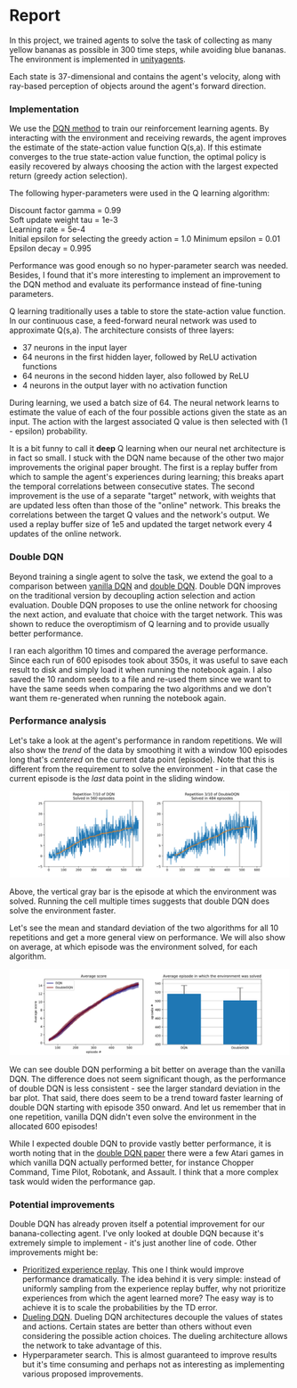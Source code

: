 # Report

In this project, we trained agents to solve the task of collecting as many yellow bananas as possible in 300 time steps, while avoiding blue bananas. The environment is implemented in [unityagents](https://pypi.org/project/unityagents/#description).

Each state is 37-dimensional and contains the agent's velocity, along with ray-based perception of objects around the agent's forward direction.

### Implementation
We use the [DQN method](https://web.stanford.edu/class/psych209/Readings/MnihEtAlHassibis15NatureControlDeepRL.pdf) to train our reinforcement learning agents. By interacting with the environment and receiving rewards, the agent improves the estimate of the state-action value function Q(s,a). If this estimate converges to the true state-action value function, the optimal policy is easily recovered by always choosing the action with the largest expected return (greedy action selection). 

The following hyper-parameters were used in the Q learning algorithm:

Discount factor gamma = 0.99           
Soft update weight tau = 1e-3            
Learning rate = 5e-4       
Initial epsilon for selecting the greedy action = 1.0
Minimum epsilon = 0.01
Epsilon decay = 0.995

Performance was good enough so no hyper-parameter search was needed. Besides, I found that it's more interesting to implement an improvement to the DQN method and evaluate its performance instead of fine-tuning parameters. 

Q learning traditionally uses a table to store the state-action value function. In our continuous case, a feed-forward neural network was used to approximate Q(s,a). The architecture consists of three layers:
- 37 neurons in the input layer 
- 64 neurons in the first hidden layer, followed by ReLU activation functions
- 64 neurons in the second hidden layer, also followed by ReLU
- 4 neurons in the output layer with no activation function

During learning, we used a batch size of 64. The neural network learns to estimate the value of each of the four possible actions given the state as an input. The action with the largest associated Q value is then selected with (1 - epsilon) probability. 

It is a bit funny to call it **deep** Q learning when our neural net architecture is in fact so small. I stuck with the DQN name because of the other two major improvements the original paper brought. The first is a replay buffer from which to sample the agent's experiences during learning; this breaks apart the temporal correlations between consecutive states. The second improvement is the use of a separate "target" network, with weights that are updated less often than those of the "online" network. This breaks the correlations between the target Q values and the network's output. We used a replay buffer size of 1e5 and updated the target network every 4 updates of the online network. 

### Double DQN
Beyond training a single agent to solve the task, we extend the goal to a comparison between [vanilla DQN](https://web.stanford.edu/class/psych209/Readings/MnihEtAlHassibis15NatureControlDeepRL.pdf) and [double DQN](https://arxiv.org/abs/1509.06461). Double DQN improves on the traditional version by decoupling action selection and action evaluation. Double DQN proposes to use the online network for choosing the next action, and evaluate that choice with the target network. This was shown to reduce the overoptimism of Q learning and to provide usually better performance.

I ran each algorithm 10 times and compared the average performance. Since each run of 600 episodes took about 350s, it was useful to save each result to disk and simply load it when running the notebook again. I also saved the 10 random seeds to a file and re-used them since we want to have the same seeds when comparing the two algorithms and we don't want them re-generated when running the notebook again. 

### Performance analysis
Let's take a look at the agent's performance in random repetitions. We will also show the *trend* of the data by smoothing it with a window 100 episodes long that's *centered* on the current data point (episode). Note that this is different from the requirement to solve the environment - in that case the current episode is the *last* data point in the sliding window. 

<img src="Single-run performance.png">

Above, the vertical gray bar is the episode at which the environment was solved. Running the cell multiple times suggests that double DQN does solve the environment faster.

Let's see the mean and standard deviation of the two algorithms for all 10 repetitions and get a more general view on performance. We will also show on average, at which episode was the environment solved, for each algorithm. 

<img src="Average performance.png">

We can see double DQN performing a bit better on average than the vanilla DQN. The difference does not seem significant though, as the performance of double DQN is less consistent - see the larger standard deviation in the bar plot. That said, there does seem to be a trend toward faster learning of double DQN starting with episode 350 onward. And let us remember that in one repetition, vanilla DQN didn't even solve the environment in the allocated 600 episodes!

While I expected double DQN to provide vastly better performance, it is worth noting that in the [double DQN paper](https://arxiv.org/abs/1509.06461) there were a few Atari games in which vanilla DQN actually performed better, for instance Chopper Command, Time Pilot, Robotank, and Assault. I think that a more complex task would widen the performance gap. 

### Potential improvements
Double DQN has already proven itself a potential improvement for our banana-collecting agent. I've only looked at double DQN because it's extremely simple to implement - it's just another line of code. Other improvements might be:
- [Prioritized experience replay](https://arxiv.org/abs/1511.05952). This one I think would improve performance dramatically. The idea behind it is very simple: instead of uniformly sampling from the experience replay buffer, why not prioritize experiences from which the agent learned more? The easy way is to achieve it is to scale the probabilities by the TD error. 
- [Dueling DQN](https://arxiv.org/abs/1511.06581). Dueling DQN architectures decouple the values of states and actions. Certain states are better than others without even considering the possible action choices. The dueling architecture allows the network to take advantage of this.
- Hyperparameter search. This is almost guaranteed to improve results but it's time consuming and perhaps not as interesting as implementing various proposed improvements. 

